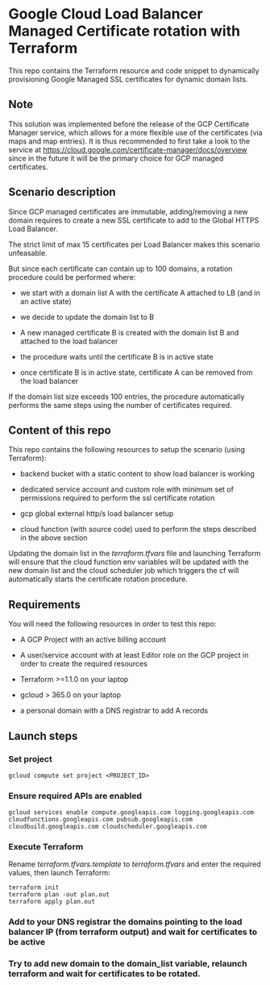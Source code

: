# Google Cloud Load Balancer Managed Certificate rotation with Terraform

This repo contains the Terraform resource and code snippet to dynamically provisioning Google Managed SSL certificates for dynamic domain lists.

## Note

This solution was implemented before the release of the GCP Certificate Manager service, which allows for a more flexible use of the certificates (via maps and map entries). It is thus recommended to first take a look to the service at https://cloud.google.com/certificate-manager/docs/overview since in the future it will be the primary choice for GCP managed certificates.

## Scenario description

Since GCP managed certificates are immutable, adding/removing a new domain requires to create a new SSL certificate to add to the Global HTTPS Load Balancer.

The strict limit of max 15 certificates per Load Balancer makes this scenario unfeasable.

But since each certificate can contain up to 100 domains, a rotation procedure could be performed where:

- we start with a domain list A with the certificate A attached to LB (and in an active state)

- we decide to update the domain list to B

- A new managed certificate B is created with the domain list B and attached to the load balancer

- the procedure waits until the certificate B is in active state

- once certificate B is in active state, certificate A can be removed from the load balancer


If the domain list size exceeds 100 entries, the procedure automatically performs the same steps using the number of certificates required.


## Content of this repo

This repo contains the following resources to setup the scenario (using Terraform):

- backend bucket with a static content to show load balancer is working

- dedicated service account and custom role with minimum set of permissions required to perform the ssl certificate rotation

- gcp global external http/s load balancer setup

- cloud function (with source code) used to perform the steps described in the above section

Updating the domain list in the *terraform.tfvars* file and launching Terraform will ensure that the cloud function env variables will be updated with the new domain list and the cloud scheduler job which triggers the cf will automatically starts the certificate rotation procedure.


## Requirements

You will need the following resources in order to test this repo:

- A GCP Project with an active billing account

- A user/service account with at least Editor role on the GCP project in order to create the required resources

- Terraform >=1.1.0 on your laptop

- gcloud > 365.0 on your laptop

- a personal domain with a DNS registrar to add A records


## Launch steps

### Set project

```
gcloud compute set project <PROJECT_ID>
```

### Ensure required APIs are enabled

```
gcloud services enable compute.googleapis.com logging.googleapis.com cloudfunctions.googleapis.com pubsub.googleapis.com cloudbuild.googleapis.com cloudscheduler.googleapis.com
```

### Execute Terraform

Rename *terraform.tfvars.template* to *terraform.tfvars* and enter the required values, then launch Terraform:

```
terraform init
terraform plan -out plan.out
terraform apply plan.out
```

### Add to your DNS registrar the domains pointing to the load balancer IP (from terraform output) and wait for certificates to be active


### Try to add new domain to the domain_list variable, relaunch terraform and wait for certificates to be rotated.